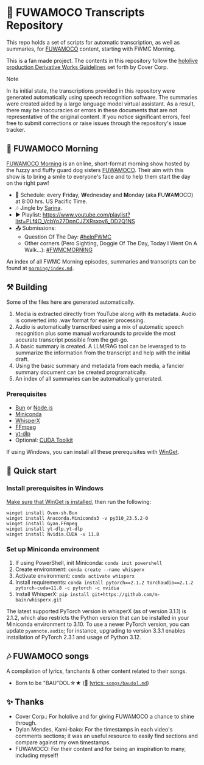 # 🐾 FUWAMOCO Transcripts Repository

This repo holds a set of scripts for automatic transcription, as well as summaries, for [FUWAMOCO](https://www.youtube.com/@FUWAMOCOch) content, starting with FWMC Morning.

This is a fan made project. The contents in this repository follow the [hololive production Derivative Works Guidelines](https://hololivepro.com/en/terms/) set forth by Cover Corp.

> [!NOTE]
> In its initial state, the transcriptions provided in this repository were generated automatically using speech recognition software. The summaries were created aided by a large language model virtual assistant. As a result, there may be inaccuracies or errors in these documents that are not representative of the original content. If you notice significant errors, feel free to submit corrections or raise issues through the repository's issue tracker.

## 🌅 FUWAMOCO Morning

[FUWAMOCO Morning](https://www.youtube.com/playlist?list=PLf4O_VcbYo27DpnCJZXRsxov6_DD2Q1NS) is an online, short-format morning show hosted by the fuzzy and fluffy guard dog sisters [FUWAMOCO](https://www.youtube.com/@FUWAMOCOch). Their aim with this show is to bring a smile to everyone's face and to help them start the day on the right paw!

- 📅 Schedule: every **F**riday, **W**ednesday and **M**onday (aka **F**U**W**A**M**OCO) at 8:00 hrs. US Pacific Time.
- 🎶 Jingle by [Sarina](https://twitter.com/Sarina_A_Elysia/status/1695163342699081980).
- ▶️ Playlist: https://www.youtube.com/playlist?list=PLf4O_VcbYo27DpnCJZXRsxov6_DD2Q1NS
- 📤 Submissions:
    - Question Of The Day: [#helpFWMC](https://twitter.com/hashtag/helpFWMC)
    - Other corners (Pero Sighting, Doggie Of The Day, Today I Went On A Walk...): [#FWMCMORNING](https://twitter.com/hashtag/FWMCMORNING)

An index of all FWMC Morning episodes, summaries and transcripts can be found at [`morning/index.md`](./morning/index.md).

## ⚒️ Building

Some of the files here are generated automatically.

1. Media is extracted directly from YouTube along with its metadata. Audio is converted into .wav format for easier processing.
1. Audio is automatically transcribed using a mix of automatic speech recognition plus some manual workarounds to provide the most accurate transcript possible from the get-go.
1. A basic summary is created. A LLM/RAG tool can be leveraged to to summarize the information from the transcript and help with the initial draft.
1. Using the basic summary and metadata from each media, a fancier summary document can be created programatically.
1. An index of all summaries can be automatically generated.

### Prerequisites

- [Bun](https://bun.sh/) or [Node.js](https://nodejs.org/)
- [Miniconda](https://docs.anaconda.com/free/miniconda/)
- [WhisperX](https://github.com/m-bain/whisperX)
- [FFmpeg](https://ffmpeg.org/)
- [yt-dlp](https://github.com/yt-dlp/yt-dlp)
- Optional: [CUDA Toolkit](https://developer.nvidia.com/cuda-toolkit)

If using Windows, you can install all these prerequisites with [WinGet](https://learn.microsoft.com/windows/package-manager/).

## 🔰 Quick start

### Install prerequisites in Windows

[Make sure that WinGet is installed](https://learn.microsoft.com/windows/package-manager/winget/), then run the following:

```
winget install Oven-sh.Bun
winget install Anaconda.Miniconda3 -v py310_23.5.2-0
winget install Gyan.FFmpeg
winget install yt-dlp.yt-dlp
winget install Nvidia.CUDA -v 11.8
```

### Set up Miniconda environment

1. If using PowerShell, init Miniconda: `conda init powershell`
1. Create environment: `conda create --name whisperx`
1. Activate environment: `conda activate whisperx`
1. Install requirements: `conda install pytorch==2.1.2 torchaudio==2.1.2 pytorch-cuda=11.8 -c pytorch -c nvidia`
1. Install WhisperX: `pip install git+https://github.com/m-bain/whisperx.git`

The latest supported PyTorch version in whisperX (as of version 3.1.1) is 2.1.2, which also restricts the Python version that can be installed in your Miniconda environment to 3.10. To use a newer PyTorch version, you can update `pyannote.audio`; for instance, upgrading to version 3.3.1 enables installation of PyTorch 2.3.1 and usage of Python 3.12.

## 🎶 FUWAMOCO songs

A compilation of lyrics, fanchants & other content related to their songs.

- Born to be "BAU"DOL☆★ (🎼 [lyrics: `songs/baudol.md`](./songs/baudol.md))

## ✨ Thanks

- Cover Corp.: For hololive and for giving FUWAMOCO a chance to shine through.
- Dylan Mendes, Kami-bako: For the timestamps in each video's comments sections; it was an useful resource to easily find sections and compare against my own timestamps.
- FUWAMOCO: For their content and for being an inspiration to many, including myself!
